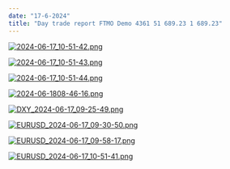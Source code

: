 ```yaml
---
date: "17-6-2024"
title: "Day trade report FTMO Demo 4361 51 689.23 1 689.23"
---
```

<a href="/2024-06-17_10-51-42.png" target="_blank"><img src="/2024-06-17_10-51-42.png" alt="2024-06-17_10-51-42.png" /></a>

<a href="/2024-06-17_10-51-43.png" target="_blank"><img src="/2024-06-17_10-51-43.png" alt="2024-06-17_10-51-43.png" /></a>

<a href="/2024-06-17_10-51-44.png" target="_blank"><img src="/2024-06-17_10-51-44.png" alt="2024-06-17_10-51-44.png" /></a>

<a href="/2024-06-1808-46-16.png" target="_blank"><img src="/2024-06-1808-46-16.png" alt="2024-06-1808-46-16.png" /></a>

<a href="/DXY_2024-06-17_09-25-49.png" target="_blank"><img src="/DXY_2024-06-17_09-25-49.png" alt="DXY_2024-06-17_09-25-49.png" /></a>

<a href="/EURUSD_2024-06-17_09-30-50.png" target="_blank"><img src="/EURUSD_2024-06-17_09-30-50.png" alt="EURUSD_2024-06-17_09-30-50.png" /></a>

<a href="/EURUSD_2024-06-17_09-58-17.png" target="_blank"><img src="/EURUSD_2024-06-17_09-58-17.png" alt="EURUSD_2024-06-17_09-58-17.png" /></a>

<a href="/EURUSD_2024-06-17_10-51-41.png" target="_blank"><img src="/EURUSD_2024-06-17_10-51-41.png" alt="EURUSD_2024-06-17_10-51-41.png" /></a>
